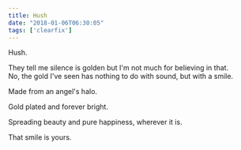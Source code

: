 ```yaml
---
title: Hush
date: "2018-01-06T06:30:05"
tags: ['clearfix']
---
```


Hush.

They tell me silence is golden but I'm not much for believing in that.
<br>
No, the gold I've seen has nothing to do with sound, but with a smile.

Made from an angel's halo.

Gold plated and forever bright.

Spreading beauty and pure happiness, wherever it is.

That smile is yours.